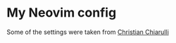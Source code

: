 # My Neovim config

Some of the settings were taken from [Christian Chiarulli](https://github.com/ChristianChiarulli/nvim)
